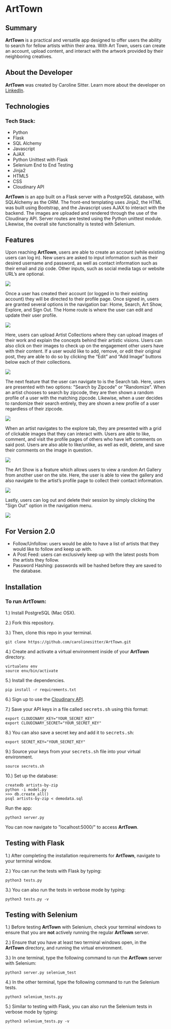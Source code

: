 # ArtTown

## Summary

**ArtTown** is a practical and versatile app designed to offer users the ability to search for fellow artists within their area. With Art Town, users can create an account, upload content, and interact with the artwork provided by their neighboring creatives.


## About the Developer
**ArtTown** was created by Caroline Sitter. Learn more about the developer on [LinkedIn](https://www.linkedin.com/in/caroline-sitter-385a11219/).


## Technologies
### Tech Stack:
* Python
* Flask
* SQL Alchemy
* Javascript
* AJAX
* Python Unittest with Flask
* Selenium End to End Testing
* Jinja2
* HTML5
* CSS
* Cloudinary API

**ArtTown** is an app built on a Flask server with a PostgreSQL database, with SQLAlchemy as the ORM. The front-end templating uses Jinja2, the HTML was built using Bootstrap, and the Javascript uses AJAX to interact with the backend. The images are uploaded and rendered through the use of the Cloudinary API. Server routes are tested using the Python unittest module. Likewise, the overall site functionality is tested with Selenium.


## Features
Upon reaching **ArtTown**, users are able to create an account (while existing users can log in). New users are asked to input information such as their desired username and password, as well as contact information such as their email and zip code. Other inputs, such as social media tags or website URL’s are optional.

![](static/img/GIFS/1.GIF)

Once a user has created their account (or logged in to their existing account) they will be directed to their profile page. Once signed in, users are granted several options in the navigation bar: Home, Search, Art Show, Explore, and Sign Out. The Home route is where the user can edit and update their user profile.

![](static/img/GIFS/2.GIF)

Here, users can upload Artist Collections where they can upload images of their work and explain the concepts behind their artistic visions. Users can also click on their images to check up on the engagement other users have with their content. If a user would like to add, remove, or edit their original post, they are able to do so by clicking the “Edit” and “Add Image” buttons below each of their collections. 

![](static/img/GIFS/3.GIF)

The next feature that the user can navigate to is the Search tab. Here, users are presented with two options: "Search by Zipcode" or "Randomize". When an artist chooses to search by zipcode, they are then shown a random profile of a user with the matching zipcode. Likewise, when a user decides to randomize their search entirely, they are shown a new profile of a user regardless of their zipcode.

![](static/img/GIFS/4.GIF)

When an artist navigates to the explore tab, they are presented with a grid of clickable images that they can interact with. Users are able to like, comment, and visit the profile pages of others who have left comments on said post. Users are also able to like/unlike, as well as edit, delete, and save their comments on the image in question.

![](static/img/GIFS/5.GIF)

The Art Show is a feature which allows users to view a random Art Gallery from another user on the site. Here, the user is able to view the gallery and also navigate to the artist’s profile page to collect their contact information. 

![](static/img/GIFS/6.GIF)

Lastly, users can log out and delete their session by simply clicking the "Sign Out" option in the navigation menu. 

![](static/img/GIFS/7.GIF)


## For Version 2.0

* Follow/Unfollow: users would be able to have a list of artists that they would like to follow and keep up with.
* A Post Feed: users can exclusively keep up with the latest posts from the artists they follow.
* Password Hashing: passwords will be hashed before they are saved to the database.

## Installation

### To run **ArtTown**:

1.) Install PostgreSQL (Mac OSX).

2.) Fork this repository.

3.) Then, clone this repo in your terminal.

```
git clone https://github.com/carolinesitter/ArtTown.git
```

4.) Create and activate a virtual environment inside of your **ArtTown** directory.

```
virtualenv env
source env/bin/activate
```

5.) Install the dependencies.

```
pip install -r requirements.txt
```

6.) Sign up to use the [Cloudinary API](https://cloudinary.com/).

7.) Save your API keys in a file called <kbd>secrets.sh</kbd> using this format:

```
export CLOUDINARY_KEY="YOUR_SECRET_KEY"
export CLOUDINARY_SECRET="YOUR_SECRET_KEY"
```

8.) You can also save a secret key and add it to <kbd>secrets.sh</kbd>:

```
export SECRET_KEY="YOUR_SECRET_KEY"
```

9.) Source your keys from your <kbd>secrets.sh</kbd> file into your virtual environment.

```
source secrets.sh
```

10.) Set up the database:

```
createdb artists-by-zip
python -i model.py
>>> db.create_all()
psql artists-by-zip < demodata.sql
```

Run the app:

```
python3 server.py
```

You can now navigate to "localhost:5000/" to access **ArtTown**.

## Testing with Flask

1.) After completing the installation requirements for **ArtTown**, navigate to your terminal window.

2.) You can run the tests with Flask by typing:

```
python3 tests.py
```

3.) You can also run the tests in verbose mode by typing:

```
python3 tests.py -v
```

## Testing with Selenium

1.) Before testing **ArtTown** with Selenium, check your terminal windows to ensure that you are **not** actively running the regular **ArtTown** server.

2.) Ensure that you have at least two terminal windows open, in the **ArtTown** directory, and running the virtual environment.

3.) In one terminal, type the following command to run the **ArtTown** server with Selenium:

```
python3 server.py selenium_test
```

4.) In the other terminal, type the following command to run the Selenium tests.

```
python3 selenium_tests.py
```

5.) Similar to testing with Flask, you can also run the Selenium tests in verbose mode by typing:

```
python3 selenium_tests.py -v
```